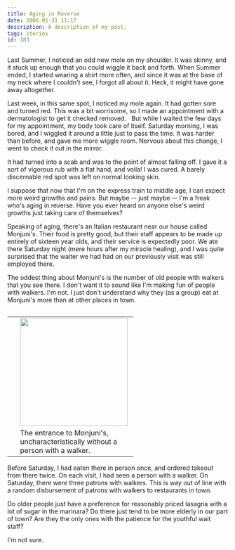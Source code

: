 ```yaml
---
title: Aging in Reverse
date: 2006-01-31 11:17
description: A description of my post.
tags: stories
id: 183
---
```

Last Summer, I noticed an odd new mole on my shoulder.  It was skinny, and it stuck up enough that you could wiggle it back and forth.  When Summer ended, I started wearing a shirt more often, and since it was at the base of my neck where I couldn't see, I forgot all about it.  Heck, it might have gone away altogether.

Last week, in this same spot, I noticed my mole again.  It had gotten sore and turned red.  This was a bit worrisome, so I made an appointment with a dermatologist to get it checked removed.
<span class="spanEndPreview">&nbsp;</span>
But while I waited the few days for my appointment, my body took care of itself.  Saturday morning, I was bored, and I wiggled it around a little just to pass the time.  It was harder than before, and gave me more wiggle room.  Nervous about this change, I went to check it out in the mirror.

It had turned into a scab and was to the point of almost falling off.  I gave it a sort of vigorous rub with a flat hand, and voila! I was cured.  A barely discernable red spot was left on normal looking skin.

I suppose that now that I'm on the express train to middle age, I can expect more weird growths and pains.  But maybe -- just maybe -- I'm a freak who's aging in reverse.  Have you ever heard on anyone else's weird growths just taking care of themselves?

Speaking of aging, there's an Italian restaurant near our house called Monjuni's.  Their food is pretty good, but their staff appears to be made up entirely of sixteen year olds, and their service is expectedly poor.  We ate there Saturday night (mere hours after my miracle healing), and I was quite surprised that the waiter we had had on our previously visit was still employed there.

The oddest thing about Monjuni's is the number of old people with walkers that you see there.  I don't want it to sound like I'm making fun of people with walkers.  I'm not.  I just don't understand why they (as a group) eat at Monjuni's more than at other places in town.

<table cellpadding="2" align="right"><tr><td width="5" rowspan="2"><spacer type="block" width="5" height="1"></spacer></td><td width="250" ><img src="/img/monjunis.jpg" width="245"/></td></tr><tr><td class="caption" width="250">The entrance to Monjuni's, uncharacteristically without a person with a walker.</td></tr></table>

Before Saturday, I had eaten there in person once, and ordered takeout from there twice.  On each visit, I had seen a person with a walker.  On Saturday, there were three patrons with walkers.  This is way out of line with a random disbursement of patrons with walkers to restaurants in town.

Do older people just have a preference for reasonably priced lasagna with a lot of sugar in the marinara?  Do there just tend to be more elderly in our part of town?  Are they the only ones with the patience for the youthful wait staff?

I'm not sure.